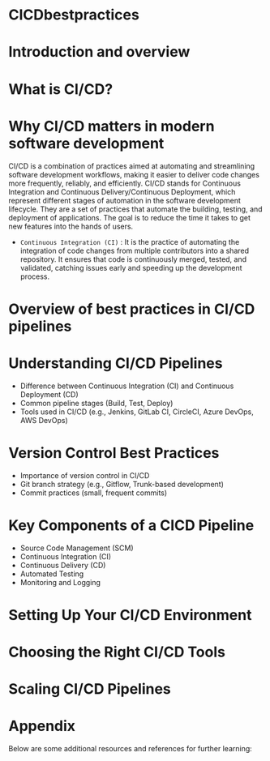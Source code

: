 # CICDbestpractices
# Introduction and overview
# What is CI/CD?
# Why CI/CD matters in modern software development
CI/CD is a combination of practices aimed at automating and streamlining software development workflows, making it easier to deliver code changes more frequently, reliably, and efficiently. CI/CD stands for Continuous Integration and Continuous Delivery/Continuous Deployment, which represent different stages of automation in the software development lifecycle. They are a set of practices that automate the building, testing, and deployment of applications. The goal is to reduce the time it takes to get new features into the hands of users. <br/>
* `Continuous Integration (CI)` : It is the practice of automating the integration of code changes from multiple contributors into a shared repository. It ensures that code is continuously merged, tested, and validated, catching issues early and speeding up the development process.
# Overview of best practices in CI/CD pipelines
# Understanding CI/CD Pipelines
  * Difference between Continuous Integration (CI) and Continuous Deployment (CD)
  * Common pipeline stages (Build, Test, Deploy)
  * Tools used in CI/CD (e.g., Jenkins, GitLab CI, CircleCI, Azure DevOps, AWS DevOps)
# Version Control Best Practices
 * Importance of version control in CI/CD
 * Git branch strategy (e.g., Gitflow, Trunk-based development)
 * Commit practices (small, frequent commits)
# Key Components of a CICD Pipeline
 * Source Code Management (SCM)
  * Continuous Integration (CI)
  * Continuous Delivery (CD)
  * Automated Testing
  * Monitoring and Logging
# Setting Up Your CI/CD Environment
# Choosing the Right CI/CD Tools
# Scaling CI/CD Pipelines
# Appendix
Below are some additional resources and references for further learning: <br/>
